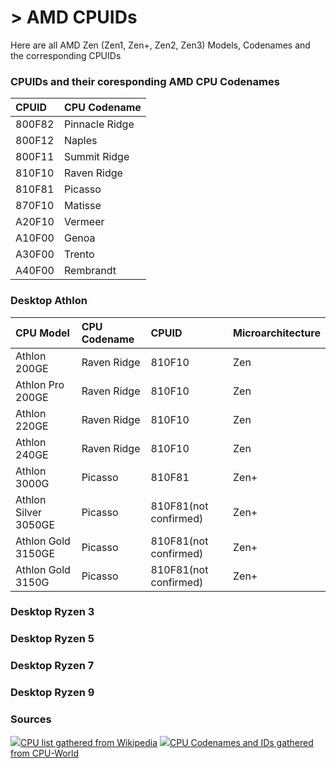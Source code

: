# > AMD CPUIDs

Here are all AMD Zen (Zen1, Zen+, Zen2, Zen3) Models, Codenames and the corresponding CPUIDs

### CPUIDs and their coresponding AMD CPU Codenames

| CPUID  | CPU Codename   |
|:-------|:---------------|
| 800F82 | Pinnacle Ridge |
| 800F12 | Naples         |
| 800F11 | Summit Ridge   |
| 810F10 | Raven Ridge    |
| 810F81 | Picasso        |
| 870F10 | Matisse        |
| A20F10 | Vermeer        |
| A10F00 | Genoa          |
| A30F00 | Trento         |
| A40F00 | Rembrandt      |

### Desktop Athlon

| CPU Model              | CPU Codename           | CPUID                  | Microarchitecture      |
|:-----------------------|:-----------------------|:-----------------------|:-----------------------|
| Athlon 200GE           | Raven Ridge            | 810F10                 | Zen                    |
| Athlon Pro 200GE       | Raven Ridge            | 810F10                 | Zen                    |
| Athlon 220GE           | Raven Ridge            | 810F10                 | Zen                    |
| Athlon 240GE           | Raven Ridge            | 810F10                 | Zen                    |
| Athlon 3000G           | Picasso                | 810F81                 | Zen+                   |
| Athlon Silver 3050GE   | Picasso                | 810F81(not confirmed)  | Zen+                   |
| Athlon Gold 3150GE     | Picasso                | 810F81(not confirmed)  | Zen+                   |
| Athlon Gold 3150G      | Picasso                | 810F81(not confirmed)  | Zen+                   |

### Desktop Ryzen 3

### Desktop Ryzen 5

### Desktop Ryzen 7

### Desktop Ryzen 9

### Sources

<img src="https://www.countryflags.io/de/shiny/16.png"><a class="flag-text" href="https://de.wikipedia.org/wiki/Liste_der_AMD-Ryzen-Prozessoren#Desktop_Athlon" target="_blank">CPU list gathered from Wikipedia</a>
<img src="https://www.countryflags.io/en/shiny/16.png"><a class="flag-text" href="https://de.wikipedia.org/wiki/Liste_der_AMD-Ryzen-Prozessoren#Desktop_Athlon" target="_blank">CPU Codenames and IDs gathered from CPU-World</a>
